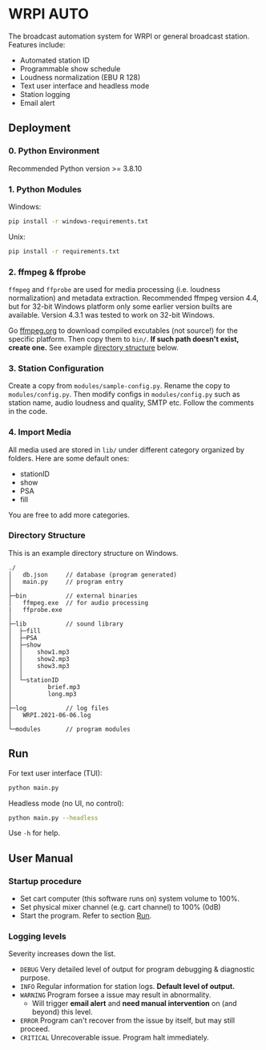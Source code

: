 # WRPI AUTO

The broadcast automation system for WRPI or general broadcast station. Features include:

- Automated station ID
- Programmable show schedule
- Loudness normalization (EBU R 128)
- Text user interface and headless mode
- Station logging
- Email alert

## Deployment

### 0. Python Environment

Recommended Python version >= 3.8.10

### 1. Python Modules

Windows:

```bash
pip install -r windows-requirements.txt
```

Unix:

```bash
pip install -r requirements.txt
```

### 2. ffmpeg & ffprobe

`ffmpeg` and `ffprobe` are used for media processing (i.e. loudness normalization) and metadata extraction. Recommended ffmpeg version 4.4, but for 32-bit Windows platform only some earlier version builts are available. Version 4.3.1 was tested to work on 32-bit Windows.

Go [ffmpeg.org](http://ffmpeg.org/download.html) to download compiled excutables (not source!) for the specific platform. Then copy them to `bin/`. **If such path doesn't exist, create one.** See example [directory structure](#Directory-Structure) below. 

### 3. Station Configuration

Create a copy from `modules/sample-config.py`. Rename the copy to `modules/config.py`.
Then modify configs in `modules/config.py` such as station name, audio loudness and quality, SMTP etc. Follow the comments in the code.

### 4. Import Media

All media used are stored in `lib/` under different category organized by folders. Here are some default ones:

- stationID
- show
- PSA
- fill

You are free to add more categories.

### Directory Structure

This is an example directory structure on Windows.

```text
./
│   db.json     // database (program generated)
│   main.py     // program entry
│
├─bin           // external binaries
│   ffmpeg.exe  // for audio processing
|   ffprobe.exe
│
├─lib           // sound library
│  ├─fill
│  ├─PSA
│  ├─show
│  │    show1.mp3
│  │    show2.mp3
│  │    show3.mp3
│  │
│  └─stationID
│          brief.mp3
│          long.mp3
│
├─log           // log files
│   WRPI.2021-06-06.log
│
└─modules       // program modules
```

## Run

For text user interface (TUI):

```bash
python main.py
```

Headless mode (no UI, no control):
```bash
python main.py --headless
```

Use `-h` for help.

## User Manual

### Startup procedure

- Set cart computer (this software runs on) system volume to 100%.
- Set physical mixer channel (e.g. cart channel) to 100% (0dB)
- Start the program. Refer to section [Run](#Run).

### Logging levels

Severity increases down the list.

- `DEBUG` Very detailed level of output for program debugging & diagnostic purpose.
- `INFO` Regular information for station logs. **Default level of output.**
- `WARNING` Program forsee a issue may result in abnormality. 
  - Will trigger **email alert** and **need manual intervention** on (and beyond) this level.
- `ERROR` Program can't recover from the issue by itself, but may still proceed.
- `CRITICAL` Unrecoverable issue. Program halt immediately.

